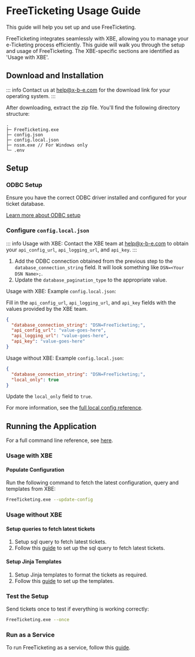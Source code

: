 # FreeTicketing Usage Guide

This guide will help you set up and use FreeTicketing.

FreeTicketing integrates seamlessly with XBE, allowing you to manage your e-Ticketing process efficiently. This guide will walk you through the setup and usage of FreeTicketing.
The XBE-specific sections are identified as 'Usage with XBE'.

## Download and Installation

::: info
Contact us at [help@x-b-e.com](mailto:help@x-b-e.com) for the download link for your operating system.
:::

After downloading, extract the zip file. You'll find the following directory structure:

```
.
├─ FreeTicketing.exe
├─ config.json
├─ config.local.json
├─ nssm.exe // For Windows only
└─ .env
```

## Setup

### ODBC Setup

Ensure you have the correct ODBC driver installed and configured for your ticket database.

[Learn more about ODBC setup](./setup-odbc.md)

### Configure `config.local.json`

::: info
Usage with XBE: Contact the XBE team at [help@x-b-e.com](mailto:help@x-b-e.com) to obtain your `api_config_url`, `api_logging_url`, and `api_key`.
:::

1. Add the ODBC connection obtained from the previous step to the `database_connection_string` field. It will look something like `DSN=<Your DSN Name>;`.
2. Update the `database_pagination_type` to the appropriate value.

Usage with XBE: Example `config.local.json`:

Fill in the `api_config_url`, `api_logging_url`, and `api_key` fields with the values provided by the XBE team.

```json
{
  "database_connection_string": "DSN=FreeTicketing;",
  "api_config_url": "value-goes-here",
  "api_logging_url": "value-goes-here",
  "api_key": "value-goes-here"
}
```

Usage without XBE: Example `config.local.json`:

```json
{
  "database_connection_string": "DSN=FreeTicketing;",
  "local_only": true
}
```

Update the `local_only` field to `true`.

For more information, see the [full local config reference](../reference/local-config.md).

## Running the Application

For a full command line reference, see [here](../reference/cli.md).

### Usage with XBE

#### Populate Configuration

Run the following command to fetch the latest configuration, query and templates from XBE:

```bash
FreeTicketing.exe --update-config
```

### Usage without XBE

#### Setup queries to fetch latest tickets

1. Setup sql query to fetch latest tickets.
2. Follow this [guide](../reference/fetch-latest-tickets.md) to set up the sql query to fetch latest tickets.

#### Setup Jinja Templates

1. Setup Jinja templates to format the tickets as required.
2. Follow this [guide](../reference/templates.md) to set up the templates.


### Test the Setup

Send tickets once to test if everything is working correctly:

```bash
FreeTicketing.exe --once
```

### Run as a Service

To run FreeTicketing as a service, follow this [guide](./running-as-service.md).
